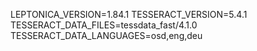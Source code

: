 LEPTONICA_VERSION=1.84.1
TESSERACT_VERSION=5.4.1
TESSERACT_DATA_FILES=tessdata_fast/4.1.0
TESSERACT_DATA_LANGUAGES=osd,eng,deu
